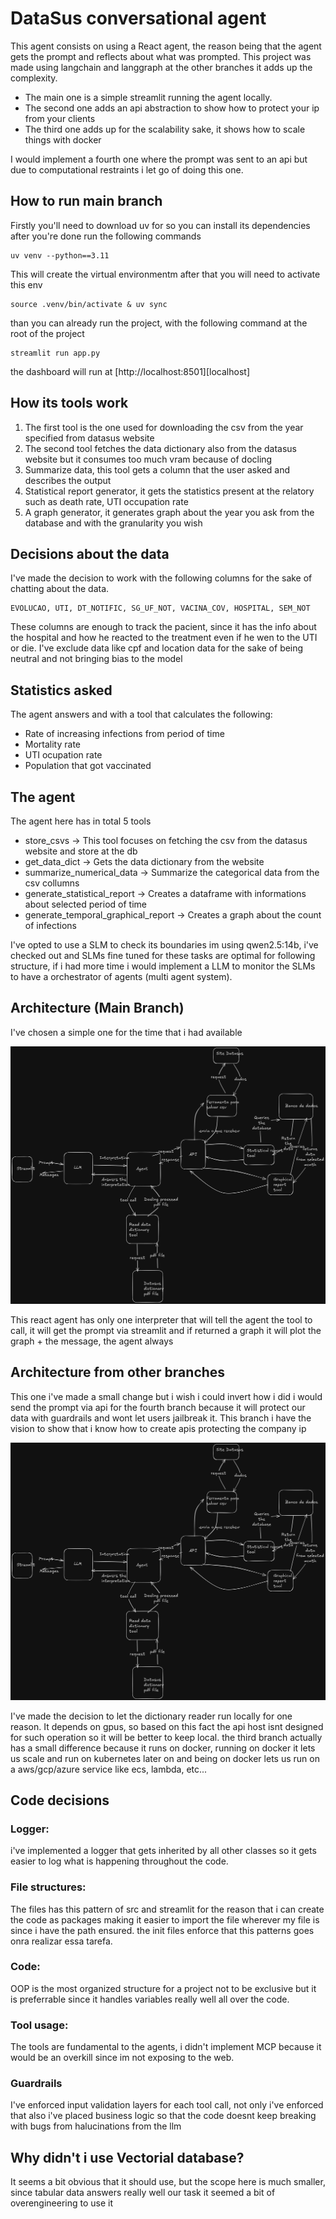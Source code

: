 # DataSus conversational agent

This agent consists on using a React agent, the reason being that the agent gets the prompt
and reflects about what was prompted. This project was made using langchain and langgraph at the other 
branches it adds up the complexity.

- The main one is a simple streamlit running the agent locally. 
- The second one adds an api abstraction to show how to protect your ip from your clients
- The third one adds up for the scalability sake, it shows how to scale things with docker

I would implement a fourth one where the prompt was sent to an api but due to computational restraints
i let go of doing this one.

## How to run main branch

Firstly you'll need to download uv for so you can install its dependencies
after you're done run the following commands

```
uv venv --python==3.11
```

This will create the virtual environmentm after that you will need
to activate this env

```
source .venv/bin/activate & uv sync
```


than you can already run the project, with the following command at the root of the project

```
streamlit run app.py
```
the dashboard will run at [http://localhost:8501][localhost]

## How its tools work

1) The first tool is the one used for downloading the csv from the year specified from datasus website
2) The second tool fetches the data dictionary also from the datasus website but it consumes too much vram because of docling
3) Summarize data, this tool gets a column that the user asked and describes the output
4) Statistical report generator, it gets the statistics present at the relatory such as death rate, UTI occupation rate
5) A graph generator, it generates graph about the year you ask from the database and with the granularity you wish

## Decisions about the data

I've made the decision to work with the following columns for the sake of chatting about the data.

```
EVOLUCAO, UTI, DT_NOTIFIC, SG_UF_NOT, VACINA_COV, HOSPITAL, SEM_NOT 
```
These columns are enough to track the pacient, since it has the info about the hospital and how 
he reacted to the treatment even if he wen to the UTI or die. I've exclude data like cpf and 
location data for the sake of being neutral and not bringing bias to the model

## Statistics asked

The agent answers and with a tool that calculates the following:
- Rate of increasing infections from period of time
- Mortality rate
- UTI ocupation rate
- Population that got vaccinated

## The agent

The agent here has in total 5 tools

- store_csvs -> This tool focuses on fetching the csv from the datasus website and store at the db
- get_data_dict -> Gets the data dictionary from the website 
- summarize_numerical_data -> Summarize the categorical data from the csv collumns 
- generate_statistical_report -> Creates a dataframe with informations about selected period of time 
- generate_temporal_graphical_report -> Creates a graph about the count of infections

I've opted to use a SLM to check its boundaries im using qwen2.5:14b, 
i've checked out and SLMs fine tuned for these tasks
are optimal for following structure, if i had more time i would implement a LLM to monitor the SLMs
to have a orchestrator of agents (multi agent system). 

## Architecture (Main Branch)

I've chosen a simple one for the time that i had available

![main archtecture](./main_archtecture.png)

This react agent has only one interpreter that will tell the agent the tool to call, it will get the
prompt via streamlit and if returned a graph it will plot the graph + the message, the agent always

## Architecture from other branches

This one i've made a small change but i wish i could invert how i did i would send the prompt via api
for the fourth branch because it will protect our data with guardrails and wont let users jailbreak it.
This branch i have the vision to show that i know how to create apis protecting the company ip

![api structure](./api_archtecture.png)

I've made the decision to let the dictionary reader run locally for one reason. It depends on gpus,
so based on this fact the api host isnt designed for such operation so it will be better to keep local.
the third branch actually has a small difference because it runs on docker, running on docker it lets us
scale and run on kubernetes later on and being on docker lets us run on a aws/gcp/azure service like ecs,
lambda, etc...

## Code decisions

### Logger:

i've implemented a logger that gets inherited by all other classes so it gets easier to log what is
happening throughout the code.

### File structures:

The files has this pattern of src and streamlit for the reason that i can create the code as packages
making it easier to import the file wherever my file is since i have the path ensured. the init files
enforce that this patterns goes onra realizar essa tarefa.


### Code:

OOP is the most organized structure for a project not to be exclusive but it is preferrable since it 
handles variables really well all over the code.

### Tool usage:

The tools are fundamental to the agents, i didn't implement MCP because it would be an overkill since im 
not exposing to the web.

### Guardrails

I've enforced input validation layers for each tool call, not only i've enforced that also i've placed
business logic so that the code doesnt keep breaking with bugs from halucinations from the llm

## Why didn't i use Vectorial database?

It seems a bit obvious that it should use, but the scope here is much smaller, since tabular data
answers really well our task it seemed a bit of overengineering to use it